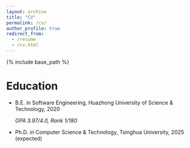 ```yaml
---
layout: archive
title: "CV"
permalink: /cv/
author_profile: true
redirect_from:
  - /resume
  - /cv.html
---
```


{% include base_path %}

Education
======
* B.E. in Software Engineering, Huazhong University of Science & Technology, 2020

   *GPA 3.97/4.0, Rank 1/180*
* Ph.D. in Computer Science & Technology, Tsinghua University, 2025 (expected)

